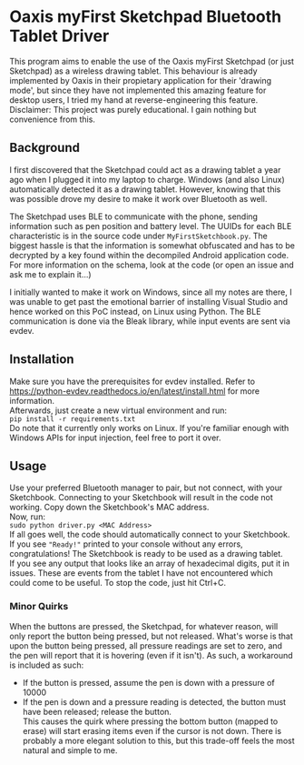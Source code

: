 # Oaxis myFirst Sketchpad Bluetooth Tablet Driver
This program aims to enable the use of the Oaxis myFirst Sketchpad (or just Sketchpad) as a wireless drawing tablet. This behaviour is already implemented by Oaxis in their propietary application for their 'drawing mode', but since they have not implemented this amazing feature for desktop users, I tried my hand at reverse-engineering this feature.  
Disclaimer: This project was purely educational. I gain nothing but convenience from this.  

## Background
I first discovered that the Sketchpad could act as a drawing tablet a year ago when I plugged it into my laptop to charge. Windows (and also Linux) automatically detected it as a drawing tablet. However, knowing that this was possible drove my desire to make it work over Bluetooth as well.  
  
The Sketchpad uses BLE to communicate with the phone, sending information such as pen position and battery level. The UUIDs for each BLE characteristic is in the source code under `MyFirstSketchbook.py`. The biggest hassle is that the information is somewhat obfuscated and has to be decrypted by a key found within the decompiled Android application code. For more information on the schema, look at the code (or open an issue and ask me to explain it...)  
  
I initially wanted to make it work on Windows, since all my notes are there, I was unable to get past the emotional barrier of installing Visual Studio and hence worked on this PoC instead, on Linux using Python. The BLE communication is done via the Bleak library, while input events are sent via evdev.  

## Installation
Make sure you have the prerequisites for evdev installed. Refer to https://python-evdev.readthedocs.io/en/latest/install.html for more information.  
Afterwards, just create a new virtual environment and run:  
`pip install -r requirements.txt`  
Do note that it currently only works on Linux. If you're familiar enough with Windows APIs for input injection, feel free to port it over.

## Usage
Use your preferred Bluetooth manager to pair, but not connect, with your Sketchbook. Connecting to your Sketchbook will result in the code not working. Copy down the Sketchbook's MAC address.  
Now, run:  
`sudo python driver.py <MAC Address>`  
If all goes well, the code should automatically connect to your Sketchbook. If you see `"Ready!"` printed to your console without any errors, congratulations! The Sketchbook is ready to be used as a drawing tablet.  
If you see any output that looks like an array of hexadecimal digits, put it in issues. These are events from the tablet I have not encountered which could come to be useful.
To stop the code, just hit Ctrl+C.

### Minor Quirks
When the buttons are pressed, the Sketchpad, for whatever reason, will only report the button being pressed, but not released. What's worse is that upon the button being pressed, all pressure readings are set to zero, and the pen will report that it is hovering (even if it isn't). As such, a workaround is included as such:  
- If the button is pressed, assume the pen is down with a pressure of 10000
- If the pen is down and a pressure reading is detected, the button must have been released; release the button.  
This causes the quirk where pressing the bottom button (mapped to erase) will start erasing items even if the cursor is not down. There is probably a more elegant solution to this, but this trade-off feels the most natural and simple to me. 